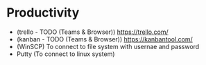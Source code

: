 # Productivity
* (trello - TODO (Teams & Browser)) https://trello.com/
* (kanban - TODO (Teams & Browser)) https://kanbantool.com/
* (WinSCP) To connect to file system with usernae and password
* Putty (To connect to linux system)
